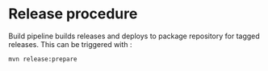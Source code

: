 # Release procedure

Build pipeline builds releases and deploys to package repository for tagged
releases.  This can be triggered with : 

    mvn release:prepare
    
